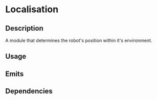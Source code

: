 Localisation
============

## Description

A module that determines the robot's position within it's environment.

## Usage


## Emits


## Dependencies

